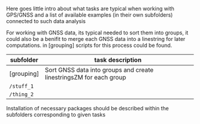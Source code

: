 Here goes little intro about what tasks are typical when working with GPS/GNSS and a list of available examples (in their own subfolders) connected to such data analysis

For working with GNSS data, its typical needed to sort them into groups, it could also be a benifit to merge each GNSS data into a linestring for later computations. in [grouping] scripts for this process could be found.

| subfolder | task description |
|-----------|------------------|
| [grouping] | Sort GNSS data into groups and create linestringsZM for each group           |
| `/stuff_1`   |                  |
| `/thing_2`   |                  |

Installation of necessary packages should be described within the subfolders corresponding to given tasks
